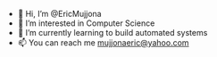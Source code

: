 - 👋 Hi, I’m @EricMujjona
- 👀 I’m interested in Computer Science 
- 🌱 I’m currently learning to build automated systems 
- 📫 You can reach me mujjonaeric@yahoo.com

<!---
EricMujjona/EricMujjona is a ✨ special ✨ repository because its `README.md` (this file) appears on your GitHub profile.
You can click the Preview link to take a look at your changes.
--->
